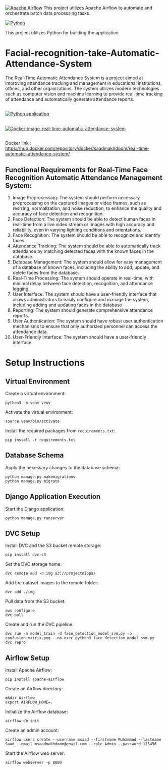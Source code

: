 

[![Apache Airflow](https://img.shields.io/badge/Apache-Airflow-red)](https://airflow.apache.org/)
This project utilizes Apache Airflow to automate and orchestrate batch data processing tasks.


[![Python](https://img.shields.io/badge/Python-3.x-blue)](https://www.python.org/)

This project utilizes  Python for building the application


# Facial-recognition-take-Automatic-Attendance-System
The Real-Time Automatic Attendance System is a project aimed at improving attendance tracking and management in educational institutions, offices, and other organizations. The system utilizes modern technologies such as computer vision and machine learning to provide real-time tracking of attendance and automatically generate attendance reports.
##
[![Python application](https://github.com/MSaadMakhdoom/Facial-recognition-take-Automatic-Attendance-System/actions/workflows/python-app.yml/badge.svg)](https://github.com/MSaadMakhdoom/Facial-recognition-take-Automatic-Attendance-System/actions/workflows/python-app.yml)
##
[![Docker-image-real-time-automatic-attendance-system](https://github.com/MSaadMakhdoom/Facial-recognition-take-Automatic-Attendance-System/actions/workflows/docker-image-app.yml/badge.svg)](https://github.com/MSaadMakhdoom/Facial-recognition-take-Automatic-Attendance-System/actions/workflows/docker-image-app.yml)
## 
Docker link : https://hub.docker.com/repository/docker/saadmakhdoom/real-time-automatic-attendance-system/
## Functional Requirements for Real-Time Face Recognition Automatic Attendance Management System:
1. Image Preprocessing: The system should perform necessary preprocessing on the
captured images or video frames, such as resizing, normalization, and noise
reduction, to enhance the quality and accuracy of face detection and recognition.
2. Face Detection: The system should be able to detect human faces in real-time from
a live video stream or images with high accuracy and reliability, even in varying
lighting conditions and orientations.
3. Face Recognition: The system should be able to recognize and identify faces.
4. Attendance Tracking: The system should be able to automatically track attendance
by matching detected faces with the known faces in the database.
5. Database Management: The system should allow for easy management of a
database of known faces, including the ability to add, update, and delete faces from
the database.
6. Real-Time Processing: The system should operate in real-time, with minimal delay
between face detection, recognition, and attendance logging.
7. User Interface: The system should have a user-friendly interface that allows
administrators to easily configure and manage the system, including adding and
updating faces in the database
8. Reporting: The system should generate comprehensive attendance reports.
9. User Authentication: The system should have robust user authentication
mechanisms to ensure that only authorized personnel can access the attendance
data.
10. User-Friendly Interface: The system should have a user-friendly interface.


# Setup Instructions

## Virtual Environment

Create a virtual environment:

```
python3 -m venv venv
```

Activate the virtual environment:

```
source venv/bin/activate
```

Install the required packages from `requirements.txt`:

```
pip install -r requirements.txt
```

## Database Schema

Apply the necessary changes to the database schema:

```
python manage.py makemigrations
python manage.py migrate
```

## Django Application Execution

Start the Django application:

```
python manage.py runserver
```

## DVC Setup

Install DVC and the S3 bucket remote storage:

```
pip install dvc-s3
```

Set the DVC storage name:

```
dvc remote add -d img s3://projectmlops/
```

Add the dataset images to the remote folder:

```
dvc add ./img
```

Pull data from the S3 bucket:

```
aws configure
dvc pull
```

Create and run the DVC pipeline:

```
dvc run -n model_train -d face_detection_model_svm.py -o confusion_matrix.png --no-exec python3 face_detection_model_svm.py
dvc repro
```

## Airflow Setup

Install Apache Airflow:

```
pip install apache-airflow
```

Create an Airflow directory:

```
mkdir Airflow
export AIRFLOW_HOME=.
```

Initialize the Airflow database:

```
airflow db init
```

Create an admin account:

```
airflow users create --username msaad --firstname Muhammad --lastname Saad --email msaadmakhdoom@gmail.com --role Admin --password 123456
```

Start the Airflow web server:

```
airflow webserver -p 8080
```
